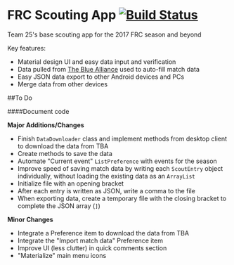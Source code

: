 # FRC Scouting App [![Build Status](https://travis-ci.org/spencerng/Scouting-App.svg?branch=master)](https://travis-ci.org/spencerng/Scouting-App)

Team 25's base scouting app for the 2017 FRC season and beyond

Key features: 

* Material design UI and easy data input and verification
* Data pulled from [The Blue Alliance](http://www.thebluealliance.com/) used to auto-fill match data
* Easy JSON data export to other Android devices and PCs
* Merge data from other devices

##To Do

####Document code

**Major Additions/Changes**
* Finish `DataDownloader` class and implement methods from desktop client to download the data from TBA
 * Create methods to save the data
* Automate "Current event" `ListPreference` with events for the season
* Improve speed of saving match data by writing each `ScoutEntry` object individually, without loading the existing data as an `ArrayList`
 * Initialize file with an opening bracket
 * After each entry is written as JSON, write a comma to the file
 * When exporting data, create a temporary file with the closing bracket to complete the JSON array (`]`)

**Minor Changes**
 
 * Integrate a Preference item to download the data from TBA
 * Integrate the "Import match data" Preference item
 * Improve UI (less clutter) in quick comments section
 * "Materialize" main menu icons

